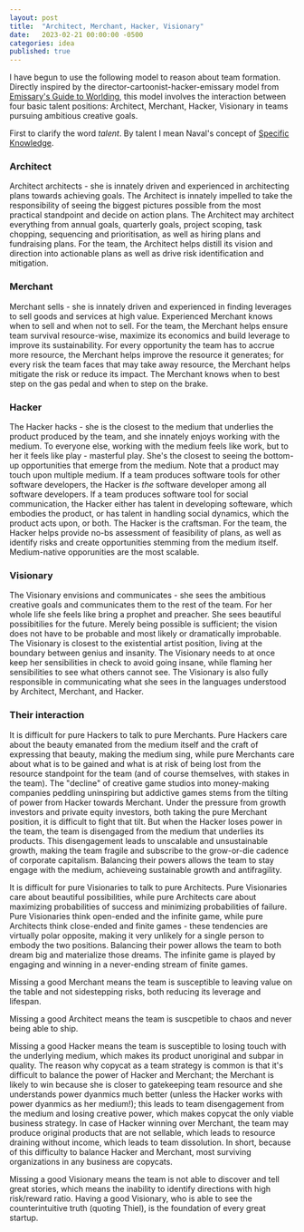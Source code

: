 ```yaml
---
layout: post
title:  "Architect, Merchant, Hacker, Visionary"
date:   2023-02-21 00:00:00 -0500
categories: idea
published: true
---
```


I have begun to use the following model to reason about team formation. Directly inspired by the director-cartoonist-hacker-emissary model from [Emissary's Guide to Worlding](https://worldto.live/), this model involves the interaction between four basic talent positions: Architect, Merchant, Hacker, Visionary in teams pursuing ambitious creative goals.

First to clarify the word *talent*. By talent I mean Naval's concept of [Specific Knowledge](https://nav.al/specific-knowledge).

### Architect
Architect architects - she is innately driven and experienced in architecting plans towards achieving goals. The Architect is innately impelled to take the responsibility of seeing the biggest pictures possible from the most practical standpoint and decide on action plans. The Architect may architect everything from annual goals, quarterly goals, project scoping, task chopping, sequencing and prioritisation, as well as hiring plans and fundraising plans. For the team, the Architect helps distill its vision and direction into actionable plans as well as drive risk identification and mitigation.

### Merchant
Merchant sells - she is innately driven and experienced in finding leverages to sell goods and services at high value. Experienced Merchant knows when to sell and when not to sell. For the team, the Merchant helps ensure team survival resource-wise, maximize its economics and build leverage to improve its sustainability. For every opportunity the team has to accrue more resource, the Merchant helps improve the resource it generates; for every risk the team faces that may take away resource, the Merchant helps mitigate the risk or reduce its impact. The Merchant knows when to best step on the gas pedal and when to step on the brake.

### Hacker
The Hacker hacks - she is the closest to the medium that underlies the product produced by the team, and she innately enjoys working with the medium. To everyone else, working with the medium feels like work, but to her it feels like play - masterful play. She's the closest to seeing the bottom-up opportunities that emerge from the medium. Note that a product may touch upon multiple medium. If a team produces software tools for other software developers, the Hacker is *the* software developer among all software developers. If a team produces software tool for social communication, the Hacker either has talent in developing softeware, which embodies the product, or has talent in handling social dynamics, which the product acts upon, or both. The Hacker is the craftsman. For the team, the Hacker helps provide no-bs assessment of feasibility of plans, as well as identify risks and create opportunities stemming from the medium itself. Medium-native opporunities are the most scalable.

### Visionary
The Visionary envisions and communicates - she sees the ambitious creative goals and communicates them to the rest of the team. For her whole life she feels like bring a prophet and preacher. She sees beautiful possibitilies for the future. Merely being possible is sufficient; the vision does not have to be probable and most likely or dramatically improbable. The Visionary is closest to the existential artist position, living at the boundary between genius and insanity. The Visionary needs to at once keep her sensibilities in check to avoid going insane, while flaming her sensibilities to see what others cannot see. The Visionary is also fully responsible in communicating what she sees in the languages understood by Architect, Merchant, and Hacker.

### Their interaction

It is difficult for pure Hackers to talk to pure Merchants. Pure Hackers care about the beauty emanated from the medium itself and the craft of expressing that beauty, making the medium sing, while pure Merchants care about what is to be gained and what is at risk of being lost from the resource standpoint for the team (and of course themselves, with stakes in the team). The "decline" of creative game studios into money-making companies peddling uninspiring but addictive games stems from the tilting of power from Hacker towards Merchant. Under the pressure from growth investors and private equity investors, both taking the pure Merchant position, it is difficult to fight that tilt. But when the Hacker loses power in the team, the team is disengaged from the medium that underlies its products. This disengagement leads to unscalable and unsustainable growth, making the team fragile and subscribe to the grow-or-die cadence of corporate capitalism. Balancing their powers allows the team to stay engage with the medium, achieveing sustainable growth and antifragility.

It is difficult for pure Visionaries to talk to pure Architects. Pure Visionaries care about beautiful possibilities, while pure Architects care about maximizing probabilities of success and minimizing probabilities of failure. Pure Visionaries think open-ended and the infinite game, while pure Architects think close-ended and finite games - these tendencies are virtually polar opposite, making it very unlikely for a single person to embody the two positions. Balancing their power allows the team to both dream big and materialize those dreams. The infinite game is played by engaging and winning in a never-ending stream of finite games.

Missing a good Merchant means the team is susceptible to leaving value on the table and not sidestepping risks, both reducing its leverage and lifespan.

Missing a good Architect means the team is suscpetible to chaos and never being able to ship.

Missing a good Hacker means the team is susceptible to losing touch with the underlying medium, which makes its product unoriginal and subpar in quality. The reason why copycat as a team strategy is common is that it's difficult to balance the power of Hacker and Merchant; the Merchant is likely to win because she is closer to gatekeeping team resource and she understands power dyanmics much better (unless the Hacker works with power dyanmics as her medium!); this leads to team disengagement from the medium and losing creative power, which makes copycat the only viable business strategy. In case of Hacker winning over Merchant, the team may produce original products that are not sellable, which leads to resource draining without income, which leads to team dissolution. In short, because of this difficulty to balance Hacker and Merchant, most surviving organizations in any business are copycats.

Missing a good Visionary means the team is not able to discover and tell great stories, which means the inability to identify directions with high risk/reward ratio. Having a good Visionary, who is able to see the counterintuitive truth (quoting Thiel), is the foundation of every great startup.